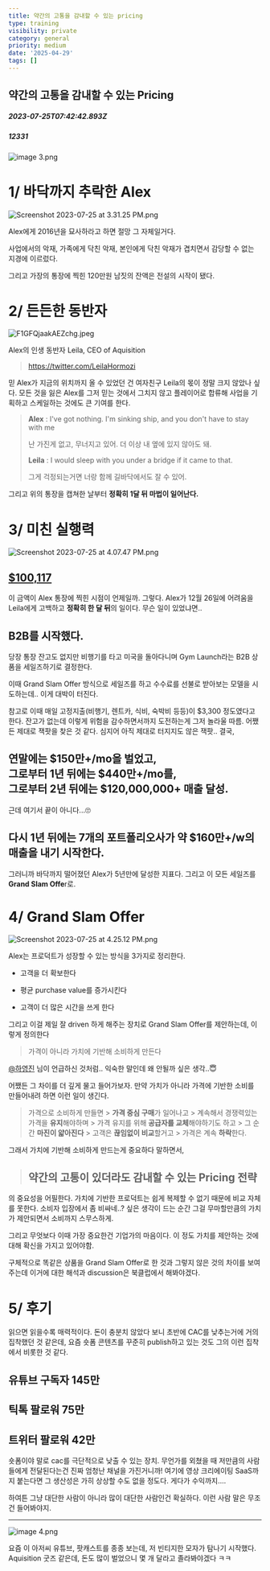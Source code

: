 ```yaml
---
title: 약간의 고통을 감내할 수 있는 pricing
type: training
visibility: private
category: general
priority: medium
date: '2025-04-29'
tags: []
---
```

## 약간의 고통을 감내할 수 있는 Pricing
##### 2023-07-25T07:42:42.893Z
##### 12331

<img class="rounded-lg border border-stone-200" src="https://media.disquiet.io/images/makerlog/ebd6fea428fb8bf6c56013f31265d4fa0127627fbcc1f87dce7353067c29c633" alt="image 3.png" title="image 3.png"><p class="leading-6 my-2 dark:text-[#eaeaec]"></p><h1 class="font-medium leading-8 my-4 dark:text-white dark:text-[#eaeaec]">1/ 바닥까지 추락한 Alex</h1><img class="rounded-lg border border-stone-200" src="https://media.disquiet.io/images/makerlog/81047cc8228a7e7b798b6231d5b021cc37c4b97899967f25d1e5a47726aa97e4" alt="Screenshot 2023-07-25 at 3.31.25 PM.png" title="Screenshot 2023-07-25 at 3.31.25 PM.png"><p class="leading-6 my-2 dark:text-[#eaeaec]">Alex에게 2016년을 묘사하라고 하면 절망 그 자체일거다.</p><p class="leading-6 my-2 dark:text-[#eaeaec]">사업에서의 악재, 가족에게 닥친 악재, 본인에게 닥친 악재가 겹치면서 감당할 수 없는 지경에 이르렀다.</p><p class="leading-6 my-2 dark:text-[#eaeaec]">그리고 가장의 통장에 찍힌 120만원 남짓의 잔액은 전설의 시작이 됐다.</p><p class="leading-6 my-2 dark:text-[#eaeaec]"></p><h1 class="font-medium leading-8 my-4 dark:text-white dark:text-[#eaeaec]">2/ 든든한 동반자</h1><img class="rounded-lg border border-stone-200" src="https://media.disquiet.io/images/makerlog/92726af8ec6fd16bb4fbfc8c54522295c1b3396d44fe2c2bb939d2ea41887cae" alt="F1GFQjaakAEZchg.jpeg" title="F1GFQjaakAEZchg.jpeg"><p class="leading-6 my-2 dark:text-[#eaeaec]">Alex의 인생 동반자 Leila, CEO of Aquisition</p><blockquote class="block px-4 p-1 my-2 m-0 border-l-2 bg-stone-100 border-stone-300 leading-5 rounded-r-md dark:bg-stone-700" spellcheck="false"><p class="leading-6 my-2 dark:text-[#eaeaec]"><a target="_blank" rel="noopener noreferrer nofollow" class="text-blue-500 hover:text-blue-300 cursor-default no-underline text-blue-500 hover:text-blue-300 cursor-default no-underline text-blue-500 hover:text-blue-300 cursor-default no-underline text-blue-500 hover:text-blue-300 cursor-default no-underline text-blue-500 hover:text-blue-300 cursor-default no-underline text-blue-500 hover:text-blue-300 cursor-default no-underline" href="https://twitter.com/LeilaHormozi">https://twitter.com/LeilaHormozi</a></p></blockquote><p class="leading-6 my-2 dark:text-[#eaeaec]">믿 Alex가 지금의 위치까지 올 수 있었던 건 여자친구 Leila의 몫이 정말 크지 않았나 싶다. 모든 것을 잃은 Alex를 그저 믿는 것에서 그치지 않고 플레이어로 합류해 사업을 기획하고 스케일하는 것에도 큰 기여를 한다.</p><blockquote class="block px-4 p-1 my-2 m-0 border-l-2 bg-stone-100 border-stone-300 leading-5 rounded-r-md dark:bg-stone-700" spellcheck="false"><p class="leading-6 my-2 dark:text-[#eaeaec]"><strong>Alex</strong> : I've got nothing. I'm sinking ship, and you don't have to stay with me</p><p class="leading-6 my-2 dark:text-[#eaeaec]">난 가진게 없고, 무너지고 있어. 더 이상 내 옆에 있지 않아도 돼.</p><p class="leading-6 my-2 dark:text-[#eaeaec]"><strong>Leila</strong> : I would sleep with you under a bridge if it came to that.</p><p class="leading-6 my-2 dark:text-[#eaeaec]">그게 걱정되는거면 너랑 함께 길바닥에서도 잘 수 있어.</p></blockquote><p class="leading-6 my-2 dark:text-[#eaeaec]"></p><p class="leading-6 my-2 dark:text-[#eaeaec]">그리고 위의 통장을 캡쳐한 날부터 <strong>정확히 1달 뒤 마법이 일어난다.</strong></p><p class="leading-6 my-2 dark:text-[#eaeaec]"></p><h1 class="font-medium leading-8 my-4 dark:text-white dark:text-[#eaeaec]">3/ 미친 실행력</h1><img class="rounded-lg border border-stone-200" src="https://media.disquiet.io/images/makerlog/d170d37affb763a14231bb02fab50917e69f4a8b4374fb413d834efe7c7c18f1" alt="Screenshot 2023-07-25 at 4.07.47 PM.png" title="Screenshot 2023-07-25 at 4.07.47 PM.png"><h2 class="font-medium leading-8 my-4 dark:text-white dark:text-[#eaeaec]"><u>$100,117</u></h2><p class="leading-6 my-2 dark:text-[#eaeaec]">이 금액이 Alex 통장에 찍힌 시점이 언제일까. 그렇다. Alex가 12월 26일에 어려움을 Leila에게 고백하고 <strong>정확히 한 달 뒤</strong>의 일이다. 무슨 일이 있었냐면..</p><h2 class="font-medium leading-8 my-4 dark:text-white dark:text-[#eaeaec]">B2B를 시작했다.</h2><p class="leading-6 my-2 dark:text-[#eaeaec]">당장 통장 잔고도 없지만 비행기를 타고 미국을 돌아다니며 Gym Launch라는 B2B 상품을 세일즈하기로 결정한다.</p><p class="leading-6 my-2 dark:text-[#eaeaec]">이때 Grand Slam Offer 방식으로 세일즈를 하고 수수료를 선불로 받아보는 모델을 시도하는데.. 이게 대박이 터진다.</p><p class="leading-6 my-2 dark:text-[#eaeaec]">참고로 이때 매일 고정지출(비행기, 렌트카, 식비, 숙박비 등등)이 $3,300 정도였다고 한다. 잔고가 없는데 이렇게 위험을 감수하면서까지 도전하는게 그저 놀라울 따름. 어쨌든 제대로 잭팟을 찾은 것 같다. 심지어 아직 제대로 터지지도 않은 잭팟.. 결국,</p><h2 class="font-medium leading-8 my-4 dark:text-white dark:text-[#eaeaec]">연말에는 $150만+/mo을 벌었고,<br>그로부터 1년 뒤에는 $440만+/mo를,<br>그로부터 2년 뒤에는 $120,000,000+ 매출 달성.</h2><p class="leading-6 my-2 dark:text-[#eaeaec]">근데 여기서 끝이 아니다...🙄</p><h2 class="font-medium leading-8 my-4 dark:text-white dark:text-[#eaeaec]">다시 1년 뒤에는 7개의 포트폴리오사가 약 $160만+/w의 매출을 내기 시작한다.</h2><p class="leading-6 my-2 dark:text-[#eaeaec]">그러니까 바닥까지 떨어졌던 Alex가 5년만에 달성한 지표다. 그리고 이 모든 세일즈를 <strong>Grand Slam Offe</strong>r로.</p><p class="leading-6 my-2 dark:text-[#eaeaec]"></p><h1 class="font-medium leading-8 my-4 dark:text-white dark:text-[#eaeaec]">4/ Grand Slam Offer</h1><img class="rounded-lg border border-stone-200" src="https://media.disquiet.io/images/makerlog/f40817d0bcdd8b50b830d37d8ec3e19721bc17214497d13507947a354c778eb0" alt="Screenshot 2023-07-25 at 4.25.12 PM.png" title="Screenshot 2023-07-25 at 4.25.12 PM.png"><p class="leading-6 my-2 dark:text-[#eaeaec]">Alex는 프로덕트가 성장할 수 있는 방식을 3가지로 정리한다.</p><ul class="list-disc list-outside leading-loose my-3 pl-5 dark:text-[#eaeaec] tight" data-tight="true"><li class="leading-normal m-0 p-0 dark:text-[#eaeaec]"><p class="leading-6 my-2 dark:text-[#eaeaec]">고객을 더 확보한다</p></li><li class="leading-normal m-0 p-0 dark:text-[#eaeaec]"><p class="leading-6 my-2 dark:text-[#eaeaec]">평균 purchase value를 증가시킨다</p></li><li class="leading-normal m-0 p-0 dark:text-[#eaeaec]"><p class="leading-6 my-2 dark:text-[#eaeaec]">고객이 더 많은 시간을 쓰게 한다</p></li></ul><p class="leading-6 my-2 dark:text-[#eaeaec]">그리고 이걸 제일 잘 driven 하게 해주는 장치로 Grand Slam Offer를 제안하는데, 이렇게 정의한다</p><blockquote class="block px-4 p-1 my-2 m-0 border-l-2 bg-stone-100 border-stone-300 leading-5 rounded-r-md dark:bg-stone-700" spellcheck="false"><p class="leading-6 my-2 dark:text-[#eaeaec]">가격이 아니라 가치에 기반해 소비하게 만든다</p></blockquote><p class="leading-6 my-2 dark:text-[#eaeaec]"><a target="_blank" rel="noopener noreferrer nofollow" class="text-blue-500 hover:text-blue-300 cursor-default no-underline text-blue-500 hover:text-blue-300 cursor-default no-underline text-blue-500 hover:text-blue-300 cursor-default no-underline text-blue-500 hover:text-blue-300 cursor-default no-underline text-blue-500 hover:text-blue-300 transition-colors cursor-pointer no-underline" href="/@makeryoung">@하영진</a> 님이 언급하신 것처럼.. 익숙한 말인데 왜 안될까 싶은 생각..😇</p><p class="leading-6 my-2 dark:text-[#eaeaec]"></p><p class="leading-6 my-2 dark:text-[#eaeaec]">어쨌든 그 차이를 더 깊게 물고 들어가보자. 만약 가치가 아니라 가격에 기반한 소비를 만들어내려 하면 이런 일이 생긴다.</p><blockquote class="block px-4 p-1 my-2 m-0 border-l-2 bg-stone-100 border-stone-300 leading-5 rounded-r-md dark:bg-stone-700" spellcheck="false"><p class="leading-6 my-2 dark:text-[#eaeaec]">가격으로 소비하게 만들면 &gt; <strong>가격 중심 구매</strong>가 일어나고 &gt; 계속해서 경쟁력있는 가격을 <strong>유지</strong>해야하며 &gt; 가격 유지를 위해<strong> 공급자를 교체</strong>해야하기도 하고 &gt; 그 순간 <strong>마진이 얇아진다</strong> &gt; 고객은 <strong>끊임없이 비교</strong>할거고 &gt; 가격은 계속 <strong>하락</strong>한다.</p></blockquote><p class="leading-6 my-2 dark:text-[#eaeaec]"></p><p class="leading-6 my-2 dark:text-[#eaeaec]">그래서 가치에 기반해 소비하게 만드는게 중요하다 말하면서,</p><blockquote class="block px-4 p-1 my-2 m-0 border-l-2 bg-stone-100 border-stone-300 leading-5 rounded-r-md dark:bg-stone-700" spellcheck="false"><h2 class="font-medium leading-8 my-4 dark:text-white dark:text-[#eaeaec]">약간의 고통이 있더라도 <strong>감내할 수 있는 Pricing</strong> 전략</h2></blockquote><p class="leading-6 my-2 dark:text-[#eaeaec]">의 중요성을 어필한다. 가치에 기반한 프로덕트는 쉽게 복제할 수 없기 때문에 비교 자체를 못한다. 소비자 입장에서 좀 비싸네..? 싶은 생각이 드는 순간 그걸 무마할만큼의 가치가 제안되면서 소비까지 스무스하게.</p><p class="leading-6 my-2 dark:text-[#eaeaec]">그리고 무엇보다 이때 가장 중요한건 기업가의 마음이다. 이 정도 가치를 제안하는 것에 대해 확신을 가지고 있어야함.</p><p class="leading-6 my-2 dark:text-[#eaeaec]"></p><p class="leading-6 my-2 dark:text-[#eaeaec]">구체적으로 똑같은 상품을 Grand Slam Offer로 한 것과 그렇지 않은 것의 차이를 보여주는데 이거에 대한 해석과 discussion은 북클럽에서 해봐야겠다.</p><p class="leading-6 my-2 dark:text-[#eaeaec]"></p><h1 class="font-medium leading-8 my-4 dark:text-white dark:text-[#eaeaec]">5/ 후기</h1><p class="leading-6 my-2 dark:text-[#eaeaec]">읽으면 읽을수록 매력적이다. 돈이 충분치 않았다 보니 초반에 CAC를 낮추는거에 거의 집착했던 것 같은데, 요즘 숏폼 콘텐츠를 꾸준히 publish하고 있는 것도 그의 이런 집착에서 비롯한 것 같다.</p><h2 class="font-medium leading-8 my-4 dark:text-white dark:text-[#eaeaec]">유튜브 구독자 145만</h2><h2 class="font-medium leading-8 my-4 dark:text-white dark:text-[#eaeaec]">틱톡 팔로워 75만</h2><h2 class="font-medium leading-8 my-4 dark:text-white dark:text-[#eaeaec]">트위터 팔로워 42만</h2><p class="leading-6 my-2 dark:text-[#eaeaec]">숏폼이야 말로 cac를 극단적으로 낮출 수 있는 장치. 무언가를 외쳤을 때 저만큼의 사람들에게 전달된다는건 진짜 엄청난 채널을 가진거니까! 여기에 영상 크리에이팅 SaaS까지 붙는다면 그 생산성은 가히 상상할 수도 없을 정도다. 게다가 수익까지....</p><p class="leading-6 my-2 dark:text-[#eaeaec]">하여튼 그냥 대단한 사람이 아니라 많이 대단한 사람인건 확실하다. 이런 사람 말은 무조건 들어봐야지.</p><hr class="mt-4 mb-6 border-t border-stone-300"><img class="rounded-lg border border-stone-200" src="https://media.disquiet.io/images/makerlog/923ac81ce0f8ba4bf5bfcb0c97478890cb998e396d67ead8f83fa8718ffd8c8f" alt="image 4.png" title="image 4.png"><p class="leading-6 my-2 dark:text-[#eaeaec]">요즘 이 아저씨 유튜브, 팟캐스트를 종종 보는데, 저 빈티지한 모자가 탐나기 시작했다. Aquisition 굿즈 같은데, 돈도 많이 벌었으니 몇 개 달라고 졸라봐야겠다 ㅋㅋ</p><p class="leading-6 my-2 dark:text-[#eaeaec]"></p><p class="leading-6 my-2 dark:text-[#eaeaec]"></p><p class="leading-6 my-2 dark:text-[#eaeaec]"></p><p class="leading-6 my-2 dark:text-[#eaeaec]"></p>
